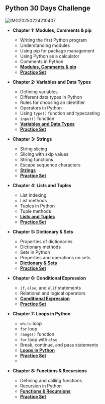 
## Python 30 Days Challenge
![IMG20250224210407](https://github.com/user-attachments/assets/6c94f360-3ac3-4102-93fd-c9cb0e7dc448)


- **Chapter 1: Modules, Comments & pip**
  - Writing the first Python program
  - Understanding modules
  - Using pip for package management
  - Using Python as a calculator
  - Comments in Python
  - **[Modules, Comments & pip](https://github.com/itzsandeepsharma/Python-30-Days-Challenge/tree/main/Chapter%201)**
  - **[Practice Set](https://github.com/itzsandeepsharma/Python-30-Days-Challenge/tree/main/Chapter%201/Practice)**
  
- **Chapter 2: Variables and Data Types**
  - Defining variables
  - Different data types in Python
  - Rules for choosing an identifier
  - Operators in Python
  - Using `type()` function and typecasting
  - `input()` function
  - **[Variables and Data Types](https://github.com/itzsandeepsharma/Python-30-Days-Challenge/tree/main/Chapter%202)**
  - **[Practice Set](https://github.com/itzsandeepsharma/Python-30-Days-Challenge/tree/main/Chapter%202/Practice)**

- **Chapter 3: Strings**
  - String slicing
  - Slicing with skip values
  - String functions
  - Escape sequence characters
  - **[Strings](https://github.com/itzsandeepsharma/Python-30-Days-Challenge/tree/main/Chapter%203)**
  - **[Practice Set](https://github.com/itzsandeepsharma/Python-30-Days-Challenge/tree/main/Chapter%203/Practice)**

- **Chapter 4: Lists and Tuples**
  - List indexing
  - List methods
  - Tuples in Python
  - Tuple methods
  - **[Lists and Tuples](https://github.com/itzsandeepsharma/Python-30-Days-Challenge/tree/main/Chapter%204)**
  - **[Practice Set](https://github.com/itzsandeepsharma/Python-30-Days-Challenge/tree/main/Chapter%204/Practice)**

- **Chapter 5: Dictionary & Sets**
  - Properties of dictionaries
  - Dictionary methods
  - Sets in Python
  - Properties and operations on sets
  - **[Dictionary & Sets](https://github.com/itzsandeepsharma/Python-30-Days-Challenge/tree/main/Chapter%205)**
  - **[Practice Set](https://github.com/itzsandeepsharma/Python-30-Days-Challenge/tree/main/Chapter%205/Practice)**
 
- **Chapter 6: Conditional Expression**
  - `if`, `else`, and `elif` statements
  - Relational and logical operators
  - **[Conditional Expression](https://github.com/itzsandeepsharma/Python-30-Days-Challenge/tree/main/Chapter%206)**
  - **[Practice Set](https://github.com/itzsandeepsharma/Python-30-Days-Challenge/tree/main/Chapter%206/Practice)**

- **Chapter 7: Loops in Python**
  - `while` loop
  - `for` loop
  - `range()` function
  - `for` loop with `else`
  - Break, continue, and pass statements
  - **[Loops in Python](https://github.com/itzsandeepsharma/Python-30-Days-Challenge/tree/main/Chapter%207)**
  - **[Practice Set](https://github.com/itzsandeepsharma/Python-30-Days-Challenge/tree/main/Chapter%207/Practice)**
  - 
- **Chapter 8: Functions & Recursions**
  - Defining and calling functions
  - Recursion in Python
  - **[Functions & Recursions](https://github.com/itzsandeepsharma/Python-30-Days-Challenge/tree/main/Chapter%208)**
  - **[Practice Set](https://github.com/itzsandeepsharma/Python-30-Days-Challenge/tree/main/Chapter%208/Practice)**
